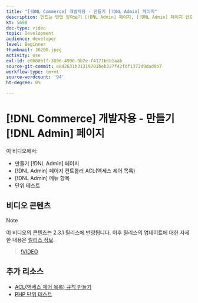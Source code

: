 ```yaml
---
title: "[!DNL Commerce] 개발자용 - 만들기 [!DNL Admin] 페이지"
description: 만드는 방법 알아보기 [!DNL Admin] 페이지, [!DNL Admin] 페이지 컨트롤러 ACL(액세스 제어 목록) 및 단위 테스트를 수행합니다.
kt: 5698
doc-type: video
topic: Development
audience: developer
level: Beginner
thumbnail: 36200.jpeg
activity: use
exl-id: e0b8061f-3896-4996-9b2e-f4171b6b1aab
source-git-commit: e8d2631b31319701beb327f42fdf1372d9dad9b7
workflow-type: tm+mt
source-wordcount: '94'
ht-degree: 0%

---
```


# [!DNL Commerce] 개발자용 - 만들기 [!DNL Admin] 페이지

이 비디오에서:

- 만들기 [!DNL Admin] 페이지
- [!DNL Admin] 페이지 컨트롤러 ACL(액세스 제어 목록)
- [!DNL Admin] 메뉴 항목
- 단위 테스트

## 비디오 콘텐츠

>[!NOTE]
>
>이 비디오의 콘텐츠는 2.3.1 릴리스에 반영됩니다. 이후 릴리스의 업데이트에 대한 자세한 내용은 [릴리스 정보](https://experienceleague.adobe.com/docs/commerce-operations/release/notes/overview.html).

>[!VIDEO](https://video.tv.adobe.com/v/36200?quality=12&learn=on)

## 추가 리소스

- [ACL(액세스 제어 목록) 규칙 만들기](https://developer.adobe.com/commerce/php/tutorials/backend/create-access-control-list-rule/)
- [PHP 단위 테스트](https://developer.adobe.com/commerce/testing/guide/unit/)
